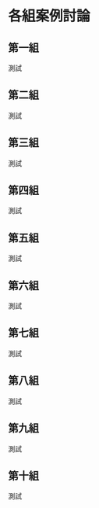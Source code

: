 # 各組案例討論
## 第一組
測試
## 第二組
測試
## 第三組
測試
## 第四組
測試
## 第五組
測試
## 第六組
測試
## 第七組
測試
## 第八組
測試
## 第九組
測試
## 第十組
測試